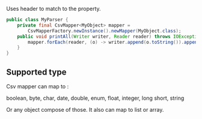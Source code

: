 

Uses header to match to the property.

```java
public class MyParser {
    private final CsvMapper<MyObject> mapper = 
    	CsvMapperFactory.newInstance().newMapper(MyObject.class);
    public void printAll(Writer writer, Reader reader) throws IOException {
        mapper.forEach(reader, (o) -> writer.append(o.toString()).append("\n"));
    }
}
```

Supported type
------

Csv mapper can map to :

boolean, byte, char, date, double, enum, float, integer, long short, string

Or any object compose of those. It also can map to list or array.


